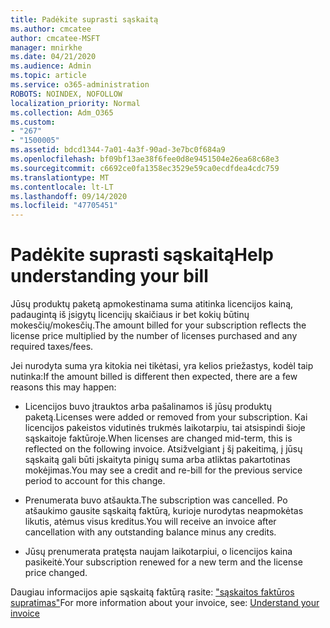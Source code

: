 ```yaml
---
title: Padėkite suprasti sąskaitą
ms.author: cmcatee
author: cmcatee-MSFT
manager: mnirkhe
ms.date: 04/21/2020
ms.audience: Admin
ms.topic: article
ms.service: o365-administration
ROBOTS: NOINDEX, NOFOLLOW
localization_priority: Normal
ms.collection: Adm_O365
ms.custom:
- "267"
- "1500005"
ms.assetid: bdcd1344-7a01-4a3f-90ad-3e7bc0f684a9
ms.openlocfilehash: bf09bf13ae38f6fee0d8e9451504e26ea68c68e3
ms.sourcegitcommit: c6692ce0fa1358ec3529e59ca0ecdfdea4cdc759
ms.translationtype: MT
ms.contentlocale: lt-LT
ms.lasthandoff: 09/14/2020
ms.locfileid: "47705451"
---
```

# <a name="help-understanding-your-bill"></a><span data-ttu-id="69474-102">Padėkite suprasti sąskaitą</span><span class="sxs-lookup"><span data-stu-id="69474-102">Help understanding your bill</span></span>

<span data-ttu-id="69474-103">Jūsų produktų paketą apmokestinama suma atitinka licencijos kainą, padaugintą iš įsigytų licencijų skaičiaus ir bet kokių būtinų mokesčių/mokesčių.</span><span class="sxs-lookup"><span data-stu-id="69474-103">The amount billed for your subscription reflects the license price multiplied by the number of licenses purchased and any required taxes/fees.</span></span>
  
<span data-ttu-id="69474-104">Jei nurodyta suma yra kitokia nei tikėtasi, yra kelios priežastys, kodėl taip nutinka:</span><span class="sxs-lookup"><span data-stu-id="69474-104">If the amount billed is different then expected, there are a few reasons this may happen:</span></span>
  
- <span data-ttu-id="69474-105">Licencijos buvo įtrauktos arba pašalinamos iš jūsų produktų paketą.</span><span class="sxs-lookup"><span data-stu-id="69474-105">Licenses were added or removed from your subscription.</span></span> <span data-ttu-id="69474-106">Kai licencijos pakeistos vidutinės trukmės laikotarpiu, tai atsispindi šioje sąskaitoje faktūroje.</span><span class="sxs-lookup"><span data-stu-id="69474-106">When licenses are changed mid-term, this is reflected on the following invoice.</span></span> <span data-ttu-id="69474-107">Atsižvelgiant į šį pakeitimą, į jūsų sąskaitą gali būti įskaityta pinigų suma arba atliktas pakartotinas mokėjimas.</span><span class="sxs-lookup"><span data-stu-id="69474-107">You may see a credit and re-bill for the previous service period to account for this change.</span></span>

- <span data-ttu-id="69474-108">Prenumerata buvo atšaukta.</span><span class="sxs-lookup"><span data-stu-id="69474-108">The subscription was cancelled.</span></span> <span data-ttu-id="69474-109">Po atšaukimo gausite sąskaitą faktūrą, kurioje nurodytas neapmokėtas likutis, atėmus visus kreditus.</span><span class="sxs-lookup"><span data-stu-id="69474-109">You will receive an invoice after cancellation with any outstanding balance minus any credits.</span></span>

- <span data-ttu-id="69474-110">Jūsų prenumerata pratęsta naujam laikotarpiui, o licencijos kaina pasikeitė.</span><span class="sxs-lookup"><span data-stu-id="69474-110">Your subscription renewed for a new term and the license price changed.</span></span>

<span data-ttu-id="69474-111">Daugiau informacijos apie sąskaitą faktūrą rasite: ["sąskaitos faktūros supratimas"](https://docs.microsoft.com/microsoft-365/commerce/billing-and-payments/understand-your-invoice2)</span><span class="sxs-lookup"><span data-stu-id="69474-111">For more information about your invoice, see: [Understand your invoice](https://docs.microsoft.com/microsoft-365/commerce/billing-and-payments/understand-your-invoice2)</span></span>